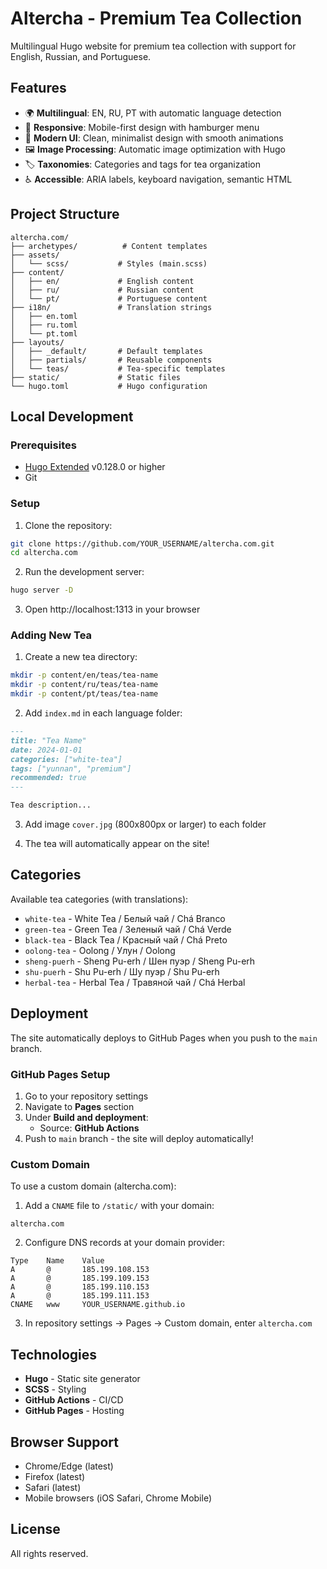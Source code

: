# Altercha - Premium Tea Collection

Multilingual Hugo website for premium tea collection with support for English, Russian, and Portuguese.

## Features

- 🌍 **Multilingual**: EN, RU, PT with automatic language detection
- 📱 **Responsive**: Mobile-first design with hamburger menu
- 🎨 **Modern UI**: Clean, minimalist design with smooth animations
- 🖼️ **Image Processing**: Automatic image optimization with Hugo
- 🏷️ **Taxonomies**: Categories and tags for tea organization
- ♿ **Accessible**: ARIA labels, keyboard navigation, semantic HTML

## Project Structure

```
altercha.com/
├── archetypes/          # Content templates
├── assets/
│   └── scss/           # Styles (main.scss)
├── content/
│   ├── en/             # English content
│   ├── ru/             # Russian content
│   └── pt/             # Portuguese content
├── i18n/               # Translation strings
│   ├── en.toml
│   ├── ru.toml
│   └── pt.toml
├── layouts/
│   ├── _default/       # Default templates
│   ├── partials/       # Reusable components
│   └── teas/           # Tea-specific templates
├── static/             # Static files
└── hugo.toml           # Hugo configuration

```

## Local Development

### Prerequisites

- [Hugo Extended](https://gohugo.io/installation/) v0.128.0 or higher
- Git

### Setup

1. Clone the repository:
```bash
git clone https://github.com/YOUR_USERNAME/altercha.com.git
cd altercha.com
```

2. Run the development server:
```bash
hugo server -D
```

3. Open http://localhost:1313 in your browser

### Adding New Tea

1. Create a new tea directory:
```bash
mkdir -p content/en/teas/tea-name
mkdir -p content/ru/teas/tea-name
mkdir -p content/pt/teas/tea-name
```

2. Add `index.md` in each language folder:
```markdown
---
title: "Tea Name"
date: 2024-01-01
categories: ["white-tea"]
tags: ["yunnan", "premium"]
recommended: true
---

Tea description...
```

3. Add image `cover.jpg` (800x800px or larger) to each folder

4. The tea will automatically appear on the site!

## Categories

Available tea categories (with translations):
- `white-tea` - White Tea / Белый чай / Chá Branco
- `green-tea` - Green Tea / Зеленый чай / Chá Verde
- `black-tea` - Black Tea / Красный чай / Chá Preto
- `oolong-tea` - Oolong / Улун / Oolong
- `sheng-puerh` - Sheng Pu-erh / Шен пуэр / Sheng Pu-erh
- `shu-puerh` - Shu Pu-erh / Шу пуэр / Shu Pu-erh
- `herbal-tea` - Herbal Tea / Травяной чай / Chá Herbal

## Deployment

The site automatically deploys to GitHub Pages when you push to the `main` branch.

### GitHub Pages Setup

1. Go to your repository settings
2. Navigate to **Pages** section
3. Under **Build and deployment**:
   - Source: **GitHub Actions**
4. Push to `main` branch - the site will deploy automatically!

### Custom Domain

To use a custom domain (altercha.com):

1. Add a `CNAME` file to `/static/` with your domain:
```
altercha.com
```

2. Configure DNS records at your domain provider:
```
Type    Name    Value
A       @       185.199.108.153
A       @       185.199.109.153
A       @       185.199.110.153
A       @       185.199.111.153
CNAME   www     YOUR_USERNAME.github.io
```

3. In repository settings → Pages → Custom domain, enter `altercha.com`

## Technologies

- **Hugo** - Static site generator
- **SCSS** - Styling
- **GitHub Actions** - CI/CD
- **GitHub Pages** - Hosting

## Browser Support

- Chrome/Edge (latest)
- Firefox (latest)
- Safari (latest)
- Mobile browsers (iOS Safari, Chrome Mobile)

## License

All rights reserved.
